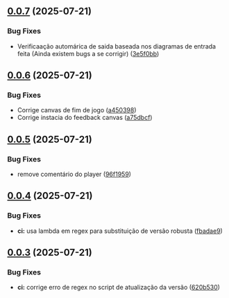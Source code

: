 ## [0.0.7](https://github.com/Fredericodgv/JEDcircuitos/compare/v0.0.6...v0.0.7) (2025-07-21)


### Bug Fixes

* Verificaação automárica de saida baseada nos diagramas de entrada feita (Ainda existem bugs a se corrigir) ([3e5f0bb](https://github.com/Fredericodgv/JEDcircuitos/commit/3e5f0bb6eb75b336db892f01ebd24cdce72f7725))



## [0.0.6](https://github.com/Fredericodgv/JEDcircuitos/compare/v0.0.5...v0.0.6) (2025-07-21)


### Bug Fixes

* Corrige canvas de fim de jogo ([a450398](https://github.com/Fredericodgv/JEDcircuitos/commit/a45039896587b97b75de07c9722f7bdad6f3bce1))
* Corrige instacia do feedback canvas ([a75dbcf](https://github.com/Fredericodgv/JEDcircuitos/commit/a75dbcf412e7a970670cc76ebcd23bec8e134770))



## [0.0.5](https://github.com/Fredericodgv/JEDcircuitos/compare/v0.0.4...v0.0.5) (2025-07-21)


### Bug Fixes

* remove comentário do player ([96f1959](https://github.com/Fredericodgv/JEDcircuitos/commit/96f1959d9ab9ccf68315dc9bae9ae982b7dc2203))



## [0.0.4](https://github.com/Fredericodgv/JEDcircuitos/compare/v0.0.3...v0.0.4) (2025-07-21)


### Bug Fixes

* **ci:** usa lambda em regex para substituição de versão robusta ([fbadae9](https://github.com/Fredericodgv/JEDcircuitos/commit/fbadae9d085b7c1eae4bb166caa352ad2de6d420))



## [0.0.3](https://github.com/Fredericodgv/JEDcircuitos/compare/v0.0.2...v0.0.3) (2025-07-21)


### Bug Fixes

* **ci:** corrige erro de regex no script de atualização da versão ([620b530](https://github.com/Fredericodgv/JEDcircuitos/commit/620b530b505aa595136bfef2fcd55e0d522ab5ed))



